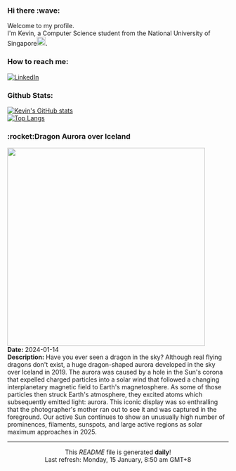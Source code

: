 <h3>Hi there :wave:</h3>

Welcome to my profile.   
I'm Kevin, a Computer Science student from the National University of Singapore<img src="https://img.icons8.com/color/96/000000/singapore-circular.png" width="20px"/>.</p>

<h3>How to reach me: </h3>
<a href="https://www.linkedin.com/in/kevin-foong/"><img alt="LinkedIn" src="https://img.shields.io/badge/linkedin-%230077B5.svg?&style=for-the-badge&logo=linkedin&logoColor=white" /></a> 

<h3>Github Stats: </h3> 

[![Kevin's GitHub stats](https://github-readme-stats.vercel.app/api?username=kevin9foong&theme=tokyonight)](https://github.com/anuraghazra/github-readme-stats) <br/>
[![Top Langs](https://github-readme-stats.vercel.app/api/top-langs/?username=kevin9foong&layout=compact&theme=tokyonight)](https://github.com/anuraghazra/github-readme-stats)

<h3>:rocket:Dragon Aurora over Iceland</h3> 
<img width="450" src="https:&#x2F;&#x2F;apod.nasa.gov&#x2F;apod&#x2F;image&#x2F;2401&#x2F;DragonAurora_Zhang_2241.jpg" /><br/>
<b>Date:</b> 2024-01-14<br/>
<b>Description:</b> Have you ever seen a dragon in the sky? Although real flying dragons don&#39;t exist, a huge dragon-shaped aurora developed in the sky over Iceland in 2019.  The aurora was caused by a hole in the Sun&#39;s corona that expelled charged particles into a solar wind that followed a changing interplanetary magnetic field to Earth&#39;s magnetosphere.  As some of those particles then struck Earth&#39;s atmosphere, they excited atoms which subsequently emitted light: aurora. This iconic display was so enthralling that the photographer&#39;s mother ran out to see it and was captured in the foreground.  Our active Sun continues to show an unusually high number of prominences, filaments, sunspots, and large active regions as solar maximum approaches in 2025.<br/>

------------
<p align="center">This <i>README</i> file is generated <b>daily</b>!</br>
Last refresh: Monday, 15 January, 8:50 am GMT+8<br />